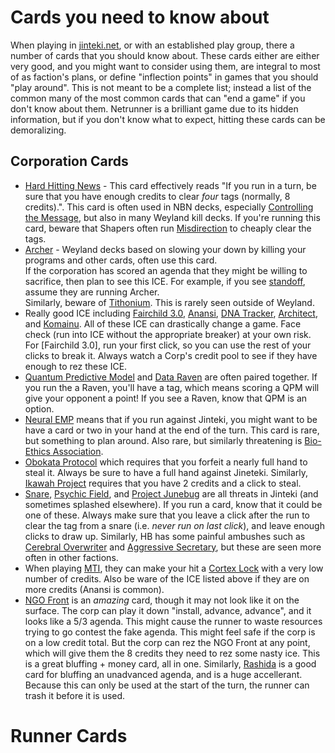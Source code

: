 # Cards you need to know about

When playing in [jinteki.net](https://www.jinteki.net/), or with an established play group, there a number of cards that you should know about.
These cards either are either very good, and you might want to consider using them, are integral to most of as faction's plans, or define "inflection points" in games that you should "play around".
This is not meant to be a complete list; instead a list of the common many of the most common cards that can "end a game" if you don't know about them.
Netrunner is a brilliant game due to its hidden information, but if you don't know what to expect, hitting these cards can be demoralizing.

## Corporation Cards

- [Hard Hitting News](http://www.netrunnerdb.com/find/?q=hitting) - This card effectively reads "If you run in a turn, be sure that you have enough credits to clear *four* tags (normally, 8 credits).".
  This card is often used in NBN decks, especially [Controlling the Message](http://www.netrunnerdb.com/en/card/11017), but also in many Weyland kill decks.
  If you're running this card, beware that Shapers often run [Misdirection](http://www.netrunnerdb.com/en/card/11085) to cheaply clear the tags.
- [Archer](http://www.netrunnerdb.com/en/card/20084) - Weyland decks based on slowing your down by killing your programs and other cards, often use this card.  
  If the corporation has scored an agenda that they might be willing to sacrifice, then plan to see this ICE.
  For example, if you see [standoff](http://www.netrunnerdb.com/en/card/12077), assume they are running Archer.  
  Similarly, beware of [Tithonium](http://www.netrunnerdb.com/en/card/12098).  This is rarely seen outside of Weyland.
- Really good ICE including [Fairchild 3.0](http://www.netrunnerdb.com/en/card/11049), [Anansi](http://www.netrunnerdb.com/en/card/21051), [DNA Tracker](http://www.netrunnerdb.com/en/card/11053), [Architect](http://www.netrunnerdb.com/en/card/06061), and [Komainu](http://www.netrunnerdb.com/en/card/05017).
  All of these ICE can drastically change a game.
  Face check (run into ICE without the appropriate breaker) at your own risk.
  For [Fairchild 3.0], run your first click, so you can use the rest of your clicks to break it.
  Always watch a Corp's credit pool to see if they have enough to rez these ICE.
- [Quantum Predictive Model](http://www.netrunnerdb.com/en/card/09007) and [Data Raven](http://www.netrunnerdb.com/en/card/20113) are often paired together.
  If you run the a Raven, you'll have a tag, which means scoring a QPM will give your opponent a point!
  If you see a Raven, know that QPM is an option.
- [Neural EMP](http://www.netrunnerdb.com/en/card/20106) means that if you run against Jinteki, you might want to be have a card or two in your hand at the end of the turn.
  This card is rare, but something to plan around.
  Also rare, but similarly threatening is [Bio-Ethics Association](http://www.netrunnerdb.com/en/card/10050).
- [Obokata Protocol](http://www.netrunnerdb.com/en/card/12070) which requires that you forfeit a nearly full hand to steal it.
  Always be sure to have a full hand against Jineteki.
  Similarly, [Ikawah Project](http://www.netrunnerdb.com/en/card/21010) requires that you have 2 credits and a click to steal.
- [Snare](http://www.netrunnerdb.com/en/card/20098), [Psychic Field](http://www.netrunnerdb.com/en/card/05010), and [Project Junebug](http://www.netrunnerdb.com/en/card/20096) are all threats in Jinteki (and sometimes splashed elsewhere).
  If you run a card, know that it could be one of these.
  Always make sure that you leave a click after the run to clear the tag from a snare (i.e. *never run on last click*), and leave enough clicks to draw up.
  Similarly, HB has some painful ambushes such as [Cerebral Overwriter](http://www.netrunnerdb.com/en/card/03009) and [Aggressive Secretary](http://www.netrunnerdb.com/en/card/20065), but these are seen more often in other factions.
- When playing [MTI](http://www.netrunnerdb.com/en/card/21114), they can make your hit a [Cortex Lock](http://www.netrunnerdb.com/en/card/08014) with a very low number of credits.
  Also be ware of the ICE listed above if they are on more credits (Anansi is common).
- [NGO Front](http://www.netrunnerdb.com/en/card/21039) is an *amazing* card, though it may not look like it on the surface.
  The corp can play it down "install, advance, advance", and it looks like a 5/3 agenda.
  This might cause the runner to waste resources trying to go contest the fake agenda.
  This might feel safe if the corp is on a low credit total.
  But the corp can rez the NGO Front at any point, which will give them the 8 credits they need to rez some nasty ice.
  This is a great bluffing + money card, all in one.
  Similarly, [Rashida](http://www.netrunnerdb.com/en/card/21080) is a good card for bluffing an unadvanced agenda, and is a huge accellerant.
  Because this can only be used at the start of the turn, the runner can trash it before it is used.

# Runner Cards
